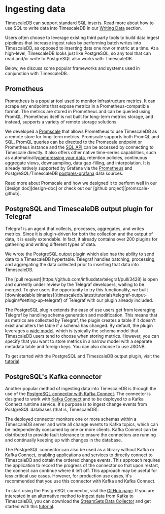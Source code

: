 # Ingesting data

TimescaleDB can support standard SQL inserts. Read more about how to use
SQL to write data into TimescaleDB in our [Writing Data][writing-data] section.

Users often choose to leverage existing third party tools to build data ingest pipelines
that increase ingest rates by performing batch writes into TimescaleDB, as opposed
to inserting data one row or metric at a time. At a high-level, TimescaleDB looks just
like PostgreSQL, so any tool that can read and/or write to PostgreSQL also works with
TimescaleDB.

Below, we discuss some popular frameworks and systems used in conjunction with TimescaleDB.

## Prometheus [](prometheus)

Prometheus is a popular tool used to monitor infrastructure metrics. It can scrape any
endpoints that expose metrics in a Prometheus-compatible format. The metrics are stored in
Prometheus and can be queried using PromQL. Prometheus itself is not built for long-term
metrics storage, and instead, supports a variety of remote storage solutions.

We developed a [Promscale][promscale-blog] that allows Prometheus to use TimescaleDB as a
remote store for long-term metrics. Promscale supports both PromQL and SQL, PromQL queries
can be directed to the Promscale endpoint or Prometheus instance and the [SQL
API][promscale-sql] can be accessed by connecting to Timescale directly. It also offers
other native time-series capabilities, such as automatically[compressing your
data][timescale-compression], retention policies, continuous aggregate views,
downsampling, data gap-filling, and interpolation. It is already natively supported by
Grafana via the [Prometheus][prometheus-grafana] and PostgreSQL/TimescaleDB
[postgres-grafana] data sources.

Read more about Promscale and how we designed it to perform well in our [design
doc][design-doc] or check out our [github project][promscale-github].

## PostgreSQL and TimescaleDB output plugin for Telegraf [](postgresql-and-timescaledb-output-plugin-for-telegraf)

Telegraf is an agent that collects, processes, aggregates, and writes metrics. Since it is plugin-driven for both the
collection and the output of data, it is easily extendable. In fact, it already contains over 200 plugins for gathering and
writing different types of data.

We wrote the PostgreSQL output plugin which also has the ability to send data to
a TimescaleDB hypertable. Telegraf handles batching, processing, and aggregating
the data collected prior to inserting that data into TimescaleDB.

<highlight type="warning">
The [pull request](https://github.com/influxdata/telegraf/pull/3428) is open and
currently under review by the Telegraf developers, waiting to be merged. To give
users the opportunity to try this functionality, we built
[downloadable binaries](/timescaledb/latest/tutorials/telegraf-output-plugin/#setting-up-telegraf)
of Telegraf with our plugin already included.
</highlight>

The PostgreSQL plugin extends the ease of use users get from leveraging Telegraf by handling schema generation and
modification. This means that as metrics are collected by Telegraf, the plugin creates a table if it doesn't exist and alters
the table if a schema has changed. By default, the plugin leverages a [wide model][wide-model], which is typically the schema
model that TimescaleDB users tend to choose when storing metrics. However, you can specify that you want to store metrics in a
narrow model with a separate metadata table and foreign keys. You can also choose to use JSONB.

To get started with the PostgreSQL and TimescaleDB output plugin, visit the [tutorial][telegraf-tutorial].

## PostgreSQL's Kafka connector [](postgresqls-kafka-connector)

Another popular method of ingesting data into TimescaleDB is through the use of
the [PostgreSQL connector with Kafka Connect][postgresql-connector-with-kafka-connect].
The connector is designed to work with [Kafka Connect][kafka-connect] and to be
deployed to a Kafka Connect runtime service. It's purpose is to ingest change
events from PostgreSQL databases (that is, TimescaleDB).

The deployed connector monitors one or more schemas within a TimescaleDB
server and write all change events to Kafka topics, which can be independently
consumed by one or more clients. Kafka Connect can be distributed to provide
fault tolerance to ensure the connectors are running and continually keeping
up with changes in the database.

<highlight type="tip">
The PostgreSQL connector can also be used as a library without Kafka or
Kafka Connect, enabling applications and services to directly connect to
TimescaleDB and obtain the ordered change events. This approach requires the
application to record the progress of the connector so that upon restart,
the connect can continue where it left off. This approach may be useful for
less critical use cases. However, for production use cases, it's recommended
that you use this connector with Kafka and Kafka Connect.
</highlight>

To start using the PostgreSQL connector, visit the [GitHub page][github-debezium].
If you are interested in an alternative method to ingest data from Kafka to
TimescaleDB, you can download the [StreamSets Data Collector][streamsets-data-collector]
and get started with this [tutorial][tutorial-streamsets].  


[writing-data]: /how-to-guides/writing-data
[prometheus-grafana]: https://grafana.com/docs/grafana/latest/datasources/prometheus/
[postgres-grafana]: https://grafana.com/docs/grafana/latest/datasources/postgres/
[promscale-blog]: https://blog.timescale.com/blog/promscale-analytical-platform-long-term-store-for-prometheus-combined-sql-promql-postgresql/
[promscale-sql]: https://github.com/timescale/promscale/blob/master/docs/sql_schema.md
[timescale-compression]: https://blog.timescale.com/blog/building-columnar-compression-in-a-row-oriented-database/
[wide-model]: /timescaledb/:currentVersion:/overview/data-model-flexibility/
[telegraf-tutorial]: /timescaledb/:currentVersion:/tutorials/telegraf-output-plugin/
[postgresql-connector-with-kafka-connect]: https://github.com/debezium/debezium/tree/master/debezium-connector-postgres
[kafka-connect]: http://kafka.apache.org/documentation.html#connect
[github-debezium]: https://github.com/debezium/debezium/tree/master/debezium-connector-postgres
[streamsets-data-collector]: https://streamsets.com/products/dataops-platform/data-collector-engine/
[tutorial-streamsets]: https://streamsets.com/blog/ingesting-data-apache-kafka-timescaledb/
